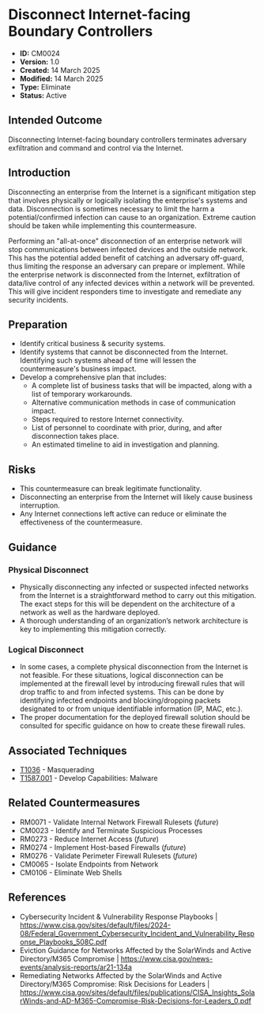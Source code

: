 # Disconnect Internet-facing Boundary Controllers

* **ID:** CM0024
* **Version:** 1.0
* **Created:** 14 March 2025
* **Modified:** 14 March 2025
* **Type:** Eliminate
* **Status:** Active

## Intended Outcome

Disconnecting Internet-facing boundary controllers terminates adversary
exfiltration and command and control via the Internet.

## Introduction

Disconnecting an enterprise from the Internet is a significant mitigation
step that involves physically or logically isolating the enterprise's
systems and data. Disconnection is sometimes necessary to limit the harm a potential/confirmed infection can cause to an organization. Extreme caution should be taken while implementing this countermeasure.

Performing an "all-at-once" disconnection of an enterprise network will stop communications between infected devices and the outside network. This has the potential added benefit of catching an adversary off-guard, thus limiting the response an adversary can prepare
or implement. While the enterprise network is disconnected from the
Internet, exfiltration of data/live control of any infected devices
within a network will be prevented. This will give incident responders
time to investigate and remediate any security incidents.

## Preparation

- Identify critical business & security systems.
- Identify systems that cannot be disconnected from the Internet. Identifying such systems ahead of time will lessen the countermeasure's business impact. 
- Develop a comprehensive plan that includes:
    - A complete list of business tasks that will be impacted, along with a list of temporary workarounds.
    - Alternative communication methods in case of communication impact.
    - Steps required to restore Internet connectivity.
    - List of personnel to coordinate with prior, during, and after disconnection takes place.
    - An estimated timeline to aid in investigation and planning.

## Risks

- This countermeasure can break legitimate functionality.
- Disconnecting an enterprise from the Internet will likely cause business interruption.
- Any Internet connections left active can reduce or eliminate the effectiveness of the countermeasure.

## Guidance

### Physical Disconnect

- Physically disconnecting any infected or suspected infected networks from the Internet is a straightforward method to carry out this mitigation. The exact steps for this will be dependent on the architecture of a network as well as the hardware deployed. 
- A thorough understanding of an organization’s network architecture is key to implementing this mitigation correctly.

### Logical Disconnect

- In some cases, a complete physical disconnection from the Internet is not feasible. For these situations, logical disconnection can be implemented at the firewall level by introducing firewall rules that will drop traffic to and from infected systems. This can be done by identifying infected endpoints and blocking/dropping packets designated to or from unique identifiable information (IP, MAC, etc.). 
- The proper documentation for the deployed firewall solution should be consulted for specific guidance on how to create these firewall rules.

## Associated Techniques

- [T1036](https://attack.mitre.org/techniques/T1036/) - Masquerading
- [T1587.001](https://attack.mitre.org/techniques/T1587/001) - Develop Capabilities: Malware

## Related Countermeasures

- RM0071 - Validate Internal Network Firewall Rulesets (*future*)
- CM0023 - Identify and Terminate Suspicious Processes
- RM0273 - Reduce Internet Access (*future*)
- RM0274 - Implement Host-based Firewalls (*future*)
- RM0276 - Validate Perimeter Firewall Rulesets (*future*)
- CM0065 - Isolate Endpoints from Network
- CM0106 - Eliminate Web Shells

## References

- Cybersecurity Incident & Vulnerability Response Playbooks | <https://www.cisa.gov/sites/default/files/2024-08/Federal_Government_Cybersecurity_Incident_and_Vulnerability_Response_Playbooks_508C.pdf>
- Eviction Guidance for Networks Affected by the SolarWinds and Active Directory/M365 Compromise | <https://www.cisa.gov/news-events/analysis-reports/ar21-134a>
- Remediating Networks Affected by the SolarWinds and Active Directory/M365 Compromise: Risk Decisions for Leaders | <https://www.cisa.gov/sites/default/files/publications/CISA_Insights_SolarWinds-and-AD-M365-Compromise-Risk-Decisions-for-Leaders_0.pdf>
